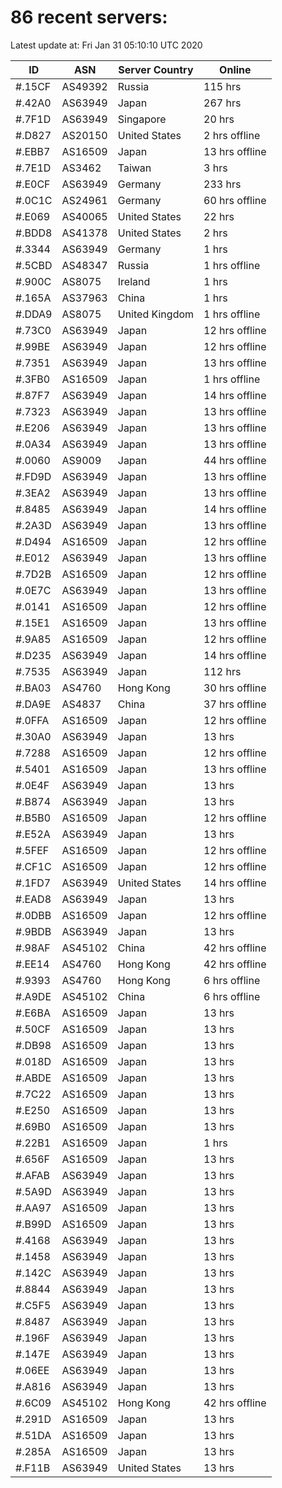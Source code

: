 # 86 recent servers:

Latest update at: Fri Jan 31 05:10:10 UTC 2020

| ID | ASN | Server Country | Online |
| -- | --- | -------------- | ------ |
| #.15CF | AS49392 | Russia | 115 hrs |
| #.42A0 | AS63949 | Japan | 267 hrs |
| #.7F1D | AS63949 | Singapore | 20 hrs |
| #.D827 | AS20150 | United States | 2 hrs offline |
| #.EBB7 | AS16509 | Japan | 13 hrs offline |
| #.7E1D | AS3462 | Taiwan | 3 hrs |
| #.E0CF | AS63949 | Germany | 233 hrs |
| #.0C1C | AS24961 | Germany | 60 hrs offline |
| #.E069 | AS40065 | United States | 22 hrs |
| #.BDD8 | AS41378 | United States | 2 hrs |
| #.3344 | AS63949 | Germany | 1 hrs |
| #.5CBD | AS48347 | Russia | 1 hrs offline |
| #.900C | AS8075 | Ireland | 1 hrs |
| #.165A | AS37963 | China | 1 hrs |
| #.DDA9 | AS8075 | United Kingdom | 1 hrs offline |
| #.73C0 | AS63949 | Japan | 12 hrs offline |
| #.99BE | AS63949 | Japan | 12 hrs offline |
| #.7351 | AS63949 | Japan | 13 hrs offline |
| #.3FB0 | AS16509 | Japan | 1 hrs offline |
| #.87F7 | AS63949 | Japan | 14 hrs offline |
| #.7323 | AS63949 | Japan | 13 hrs offline |
| #.E206 | AS63949 | Japan | 13 hrs offline |
| #.0A34 | AS63949 | Japan | 13 hrs offline |
| #.0060 | AS9009 | Japan | 44 hrs offline |
| #.FD9D | AS63949 | Japan | 13 hrs offline |
| #.3EA2 | AS63949 | Japan | 13 hrs offline |
| #.8485 | AS63949 | Japan | 14 hrs offline |
| #.2A3D | AS63949 | Japan | 13 hrs offline |
| #.D494 | AS16509 | Japan | 12 hrs offline |
| #.E012 | AS63949 | Japan | 13 hrs offline |
| #.7D2B | AS16509 | Japan | 12 hrs offline |
| #.0E7C | AS63949 | Japan | 13 hrs offline |
| #.0141 | AS16509 | Japan | 12 hrs offline |
| #.15E1 | AS16509 | Japan | 13 hrs offline |
| #.9A85 | AS16509 | Japan | 12 hrs offline |
| #.D235 | AS63949 | Japan | 14 hrs offline |
| #.7535 | AS63949 | Japan | 112 hrs |
| #.BA03 | AS4760 | Hong Kong | 30 hrs offline |
| #.DA9E | AS4837 | China | 37 hrs offline |
| #.0FFA | AS16509 | Japan | 12 hrs offline |
| #.30A0 | AS63949 | Japan | 13 hrs |
| #.7288 | AS16509 | Japan | 12 hrs offline |
| #.5401 | AS16509 | Japan | 13 hrs offline |
| #.0E4F | AS63949 | Japan | 13 hrs |
| #.B874 | AS63949 | Japan | 13 hrs |
| #.B5B0 | AS16509 | Japan | 12 hrs offline |
| #.E52A | AS63949 | Japan | 13 hrs |
| #.5FEF | AS16509 | Japan | 12 hrs offline |
| #.CF1C | AS16509 | Japan | 12 hrs offline |
| #.1FD7 | AS63949 | United States | 14 hrs offline |
| #.EAD8 | AS63949 | Japan | 13 hrs |
| #.0DBB | AS16509 | Japan | 12 hrs offline |
| #.9BDB | AS63949 | Japan | 13 hrs |
| #.98AF | AS45102 | China | 42 hrs offline |
| #.EE14 | AS4760 | Hong Kong | 42 hrs offline |
| #.9393 | AS4760 | Hong Kong | 6 hrs offline |
| #.A9DE | AS45102 | China | 6 hrs offline |
| #.E6BA | AS16509 | Japan | 13 hrs |
| #.50CF | AS16509 | Japan | 13 hrs |
| #.DB98 | AS16509 | Japan | 13 hrs |
| #.018D | AS16509 | Japan | 13 hrs |
| #.ABDE | AS16509 | Japan | 13 hrs |
| #.7C22 | AS16509 | Japan | 13 hrs |
| #.E250 | AS16509 | Japan | 13 hrs |
| #.69B0 | AS16509 | Japan | 13 hrs |
| #.22B1 | AS16509 | Japan | 1 hrs |
| #.656F | AS16509 | Japan | 13 hrs |
| #.AFAB | AS63949 | Japan | 13 hrs |
| #.5A9D | AS63949 | Japan | 13 hrs |
| #.AA97 | AS16509 | Japan | 13 hrs |
| #.B99D | AS16509 | Japan | 13 hrs |
| #.4168 | AS63949 | Japan | 13 hrs |
| #.1458 | AS63949 | Japan | 13 hrs |
| #.142C | AS63949 | Japan | 13 hrs |
| #.8844 | AS63949 | Japan | 13 hrs |
| #.C5F5 | AS63949 | Japan | 13 hrs |
| #.8487 | AS63949 | Japan | 13 hrs |
| #.196F | AS63949 | Japan | 13 hrs |
| #.147E | AS63949 | Japan | 13 hrs |
| #.06EE | AS63949 | Japan | 13 hrs |
| #.A816 | AS63949 | Japan | 13 hrs |
| #.6C09 | AS45102 | Hong Kong | 42 hrs offline |
| #.291D | AS16509 | Japan | 13 hrs |
| #.51DA | AS16509 | Japan | 13 hrs |
| #.285A | AS16509 | Japan | 13 hrs |
| #.F11B | AS63949 | United States | 13 hrs |

